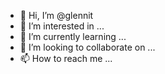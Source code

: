 - 👋 Hi, I’m @glennit
- 👀 I’m interested in ...
- 🌱 I’m currently learning ...
- 💞️ I’m looking to collaborate on ...
- 📫 How to reach me ...

<!---
glennit/glennit is a ✨ special ✨ repository because its `README.md` (this file) appears on your GitHub profile.
You can click the Preview link to take a look at your changes.
--->
